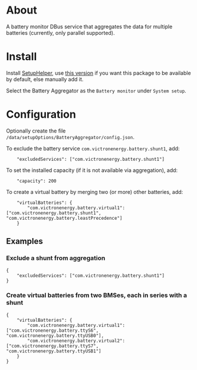 
# About

A battery monitor DBus service that aggregates the data for multiple batteries (currently, only parallel supported).


# Install

Install [SetupHelper](https://github.com/kwindrem/SetupHelper), use [this version](https://github.com/pulquero/SetupHelper) if you want this package
to be available by default, else manually add it.

Select the Battery Aggregator as the `Battery monitor` under `System setup`.


# Configuration

Optionally create the file `/data/setupOptions/BatteryAggregator/config.json`.

To exclude the battery service `com.victronenergy.battery.shunt1`, add:

		"excludedServices": ["com.victronenergy.battery.shunt1"]

To set the installed capacity (if it is not available via aggregation), add:

		"capacity": 200

To create a virtual battery by merging two (or more) other batteries, add:

		"virtualBatteries": {
			"com.victronenergy.battery.virtual1": ["com.victronenergy.battery.shunt1", "com.victronenergy.battery.leastPrecedence"]
		}

## Examples

### Exclude a shunt from aggregation

	{
		"excludedServices": ["com.victronenergy.battery.shunt1"]
	}

### Create virtual batteries from two BMSes, each in series with a shunt

	{
		"virtualBatteries": {
			"com.victronenergy.battery.virtual1": ["com.victronenergy.battery.ttyS6", "com.victronenergy.battery.ttyUSB0"],
			"com.victronenergy.battery.virtual2": ["com.victronenergy.battery.ttyS7", "com.victronenergy.battery.ttyUSB1"]
		}
	}
